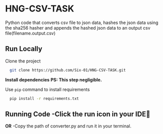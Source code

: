 # HNG-CSV-TASK

Python code that converts csv file to json data, hashes the json data using the sha256 hasher and appends the hashed json data to an output csv file(filename.output.csv)

## Run Locally

Clone the project

```bash
  git clone https://github.com/Six-01/HNG-CSV-TASK.git
```

**Install dependencies**
**PS: This step negligible.**

Use ```pip``` command to install requirements

```cmd
  pip install -r requirements.txt
```

**Running Code**
-Click the run icon in your IDE🤯
---------------------------------------
**OR**
-Copy the path of converter.py and run it in your terminal.
